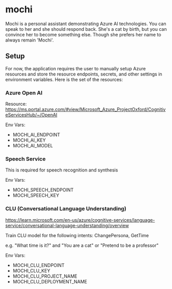 # mochi

Mochi is a personal assistant demonstrating Azure AI technologies. You can speak to her and she should respond back. She's a cat by birth, but you can convince her to become something else. Though she prefers her name to always remain 'Mochi'.

## Setup
For now, the application requires the user to manually setup Azure resources and store the resource endpoints, secrets, and other settings in environment variables. Here is the set of the resources:

### Azure Open AI 
Resource: https://ms.portal.azure.com/#view/Microsoft_Azure_ProjectOxford/CognitiveServicesHub/~/OpenAI

Env Vars:
- MOCHI_AI_ENDPOINT
- MOCHI_AI_KEY
- MOCHI_AI_MODEL

### Speech Service
This is required for speech recognition and synthesis

Env Vars:
- MOCHI_SPEECH_ENDPOINT
- MOCHI_SPEECH_KEY

### CLU (Conversational Language Understanding)

https://learn.microsoft.com/en-us/azure/cognitive-services/language-service/conversational-language-understanding/overview

Train CLU model for the following intents: ChangePersona, GetTime

e.g. "What time is it?" and "You are a cat" or "Pretend to be a professor"

Env Vars:
- MOCHI_CLU_ENDPOINT
- MOCHI_CLU_KEY
- MOCHI_CLU_PROJECT_NAME
- MOCHI_CLU_DEPLOYMENT_NAME
